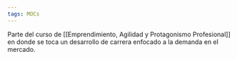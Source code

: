 ```yaml
---
tags: MOCs
---
```

Parte del curso de [[Emprendimiento, Agilidad y Protagonismo Profesional]] en donde se toca un desarrollo de carrera enfocado a la demanda en el mercado.
